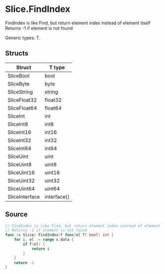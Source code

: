 # Slice.FindIndex

FindIndex is like Find, but return element index instead of element itself Returns -1 if element is not found

Generic types: T.

## Structs

| Struct | T type |
| ------ | ------ |
| SliceBool | bool |
| SliceByte | byte |
| SliceString | string |
| SliceFloat32 | float32 |
| SliceFloat64 | float64 |
| SliceInt | int |
| SliceInt8 | int8 |
| SliceInt16 | int16 |
| SliceInt32 | int32 |
| SliceInt64 | int64 |
| SliceUint | uint |
| SliceUint8 | uint8 |
| SliceUint16 | uint16 |
| SliceUint32 | uint32 |
| SliceUint64 | uint64 |
| SliceInterface | interface{} |


## Source

```go
// FindIndex is like Find, but return element index instead of element itself
// Returns -1 if element is not found
func (s Slice) FindIndex(f func(el T) bool) int {
	for i, el := range s.data {
		if f(el) {
			return i
		}
	}
	return -1
}
```